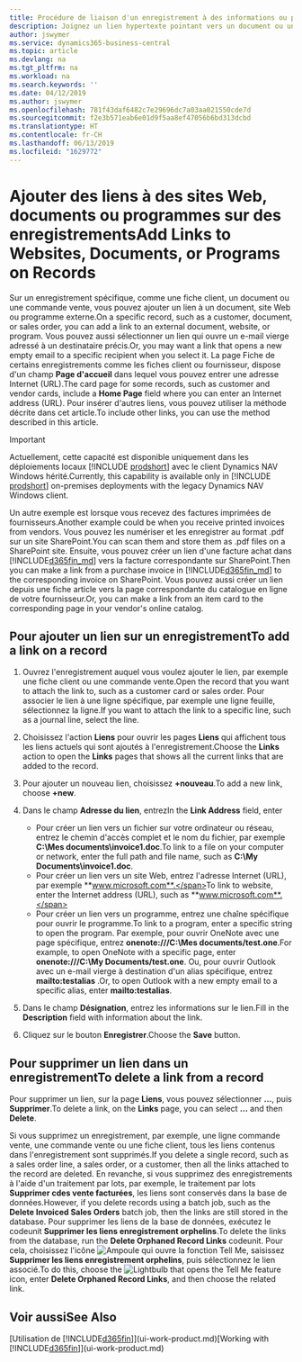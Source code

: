 ```yaml
---
title: Procédure de liaison d'un enregistrement à des informations ou programmes externes | Microsoft Docs
description: Joignez un lien hypertexte pointant vers un document ou un site Web à un enregistrement spécifique, tel qu'une fiche client ou un document.
author: jswymer
ms.service: dynamics365-business-central
ms.topic: article
ms.devlang: na
ms.tgt_pltfrm: na
ms.workload: na
ms.search.keywords: ''
ms.date: 04/12/2019
ms.author: jswymer
ms.openlocfilehash: 781f43daf6482c7e29696dc7a03aa021550cde7d
ms.sourcegitcommit: f2e3b571eab6e01d9f5aa8ef47056b6bd313dcbd
ms.translationtype: HT
ms.contentlocale: fr-CH
ms.lasthandoff: 06/13/2019
ms.locfileid: "1629772"
---
```

# <a name="add-links-to-websites-documents-or-programs-on-records"></a><span data-ttu-id="8a1b6-103">Ajouter des liens à des sites Web, documents ou programmes sur des enregistrements</span><span class="sxs-lookup"><span data-stu-id="8a1b6-103">Add Links to Websites, Documents, or Programs on Records</span></span>
<span data-ttu-id="8a1b6-104">Sur un enregistrement spécifique, comme une fiche client, un document ou une commande vente, vous pouvez ajouter un lien à un document, site Web ou programme externe.</span><span class="sxs-lookup"><span data-stu-id="8a1b6-104">On a specific record, such as a customer, document, or sales order, you can add a link to an external document, website, or program.</span></span> <span data-ttu-id="8a1b6-105">Vous pouvez aussi sélectionner un lien qui ouvre un e-mail vierge adressé à un destinataire précis.</span><span class="sxs-lookup"><span data-stu-id="8a1b6-105">Or, you may want a link that opens a new empty email to a specific recipient when you select it.</span></span> <span data-ttu-id="8a1b6-106">La page Fiche de certains enregistrements comme les fiches client ou fournisseur, dispose d'un champ **Page d'accueil** dans lequel vous pouvez entrer une adresse Internet (URL).</span><span class="sxs-lookup"><span data-stu-id="8a1b6-106">The card page for some records, such as customer and vendor cards, include a **Home Page** field where you can enter an Internet address (URL).</span></span> <span data-ttu-id="8a1b6-107">Pour insérer d'autres liens, vous pouvez utiliser la méthode décrite dans cet article.</span><span class="sxs-lookup"><span data-stu-id="8a1b6-107">To include other links, you can use the method described in this article.</span></span>  

> [!IMPORTANT]
> <span data-ttu-id="8a1b6-108">Actuellement, cette capacité est disponible uniquement dans les déploiements locaux [!INCLUDE [prodshort](includes/prodshort.md)] avec le client Dynamics NAV Windows hérité.</span><span class="sxs-lookup"><span data-stu-id="8a1b6-108">Currently, this capability is available only in [!INCLUDE [prodshort](includes/prodshort.md)] on-premises deployments with the legacy Dynamics NAV Windows client.</span></span>  

<span data-ttu-id="8a1b6-109">Un autre exemple est lorsque vous recevez des factures imprimées de fournisseurs.</span><span class="sxs-lookup"><span data-stu-id="8a1b6-109">Another example could be when you receive printed invoices from vendors.</span></span> <span data-ttu-id="8a1b6-110">Vous pouvez les numériser et les enregistrer au format .pdf sur un site SharePoint.</span><span class="sxs-lookup"><span data-stu-id="8a1b6-110">You can scan them and store them as .pdf files on a SharePoint site.</span></span> <span data-ttu-id="8a1b6-111">Ensuite, vous pouvez créer un lien d'une facture achat dans [!INCLUDE[d365fin_md](includes/d365fin_md.md)] vers la facture correspondante sur SharePoint.</span><span class="sxs-lookup"><span data-stu-id="8a1b6-111">Then you can make a link from a purchase invoice in [!INCLUDE[d365fin_md](includes/d365fin_md.md)] to the corresponding invoice on  SharePoint.</span></span> <span data-ttu-id="8a1b6-112">Vous pouvez aussi créer un lien depuis une fiche article vers la page correspondante du catalogue en ligne de votre fournisseur.</span><span class="sxs-lookup"><span data-stu-id="8a1b6-112">Or, you can make a link from an item card to the corresponding page in your vendor's online catalog.</span></span>

## <a name="to-add-a-link-on-a-record"></a><span data-ttu-id="8a1b6-113">Pour ajouter un lien sur un enregistrement</span><span class="sxs-lookup"><span data-stu-id="8a1b6-113">To add a link on a record</span></span>   

1.  <span data-ttu-id="8a1b6-114">Ouvrez l'enregistrement auquel vous voulez ajouter le lien, par exemple une fiche client ou une commande vente.</span><span class="sxs-lookup"><span data-stu-id="8a1b6-114">Open the record that you want to attach the link to, such as a customer card or sales order.</span></span> <span data-ttu-id="8a1b6-115">Pour associer le lien à une ligne spécifique, par exemple une ligne feuille, sélectionnez la ligne.</span><span class="sxs-lookup"><span data-stu-id="8a1b6-115">If you want to attach the link to a specific line, such as a journal line, select the line.</span></span>  

2.  <span data-ttu-id="8a1b6-116">Choisissez l'action **Liens** pour ouvrir les pages **Liens** qui affichent tous les liens actuels qui sont ajoutés à l'enregistrement.</span><span class="sxs-lookup"><span data-stu-id="8a1b6-116">Choose the **Links** action to open the **Links** pages that shows all the current links that are added to the record.</span></span>

3. <span data-ttu-id="8a1b6-117">Pour ajouter un nouveau lien, choisissez **+nouveau**.</span><span class="sxs-lookup"><span data-stu-id="8a1b6-117">To add a new link, choose **+new**.</span></span>

4.  <span data-ttu-id="8a1b6-118">Dans le champ **Adresse du lien**, entrez</span><span class="sxs-lookup"><span data-stu-id="8a1b6-118">In the **Link Address** field, enter</span></span>

    -   <span data-ttu-id="8a1b6-119">Pour créer un lien vers un fichier sur votre ordinateur ou réseau, entrez le chemin d'accès complet et le nom du fichier, par exemple **C:\Mes documents\invoice1.doc**.</span><span class="sxs-lookup"><span data-stu-id="8a1b6-119">To link to a file on your computer or network, enter the full path and file name, such as  **C:\My Documents\invoice1.doc**.</span></span>
    -   <span data-ttu-id="8a1b6-120">Pour créer un lien vers un site Web, entrez l'adresse Internet (URL), par exemple **www.microsoft.com**.</span><span class="sxs-lookup"><span data-stu-id="8a1b6-120">To link to website, enter the Internet address (URL), such as **www.microsoft.com**.</span></span>
    -   <span data-ttu-id="8a1b6-121">Pour créer un lien vers un programme, entrez une chaîne spécifique pour ouvrir le programme.</span><span class="sxs-lookup"><span data-stu-id="8a1b6-121">To link to a program, enter a specific string to open the program.</span></span> <span data-ttu-id="8a1b6-122">Par exemple, pour ouvrir OneNote avec une page spécifique, entrez **onenote:///C:\Mes documents/test.one**.</span><span class="sxs-lookup"><span data-stu-id="8a1b6-122">For example, to open OneNote with a specific page, enter **onenote:///C:\My Documents/test.one**.</span></span> <span data-ttu-id="8a1b6-123">Ou, pour ouvrir Outlook avec un e-mail vierge à destination d'un alias spécifique, entrez **mailto:testalias** .</span><span class="sxs-lookup"><span data-stu-id="8a1b6-123">Or, to open Outlook with a new empty email to a specific alias, enter **mailto:testalias**.</span></span>  

5.  <span data-ttu-id="8a1b6-124">Dans le champ **Désignation**, entrez les informations sur le lien.</span><span class="sxs-lookup"><span data-stu-id="8a1b6-124">Fill in the **Description** field with information about the link.</span></span>  

6.  <span data-ttu-id="8a1b6-125">Cliquez sur le bouton **Enregistrer**.</span><span class="sxs-lookup"><span data-stu-id="8a1b6-125">Choose the **Save** button.</span></span>  

## <a name="to-delete-a-link-from-a-record"></a><span data-ttu-id="8a1b6-126">Pour supprimer un lien dans un enregistrement</span><span class="sxs-lookup"><span data-stu-id="8a1b6-126">To delete a link from a record</span></span>  

<span data-ttu-id="8a1b6-127">Pour supprimer un lien, sur la page **Liens**, vous pouvez sélectionner **…**, puis **Supprimer**.</span><span class="sxs-lookup"><span data-stu-id="8a1b6-127">To delete a link, on the **Links** page, you can select **...** and then **Delete**.</span></span>

<span data-ttu-id="8a1b6-128">Si vous supprimez un enregistrement, par exemple, une ligne commande vente, une commande vente ou une fiche client, tous les liens contenus dans l'enregistrement sont supprimés.</span><span class="sxs-lookup"><span data-stu-id="8a1b6-128">If you delete a single record, such as a sales order line, a sales order, or a customer, then all the links attached to the record are deleted.</span></span> <span data-ttu-id="8a1b6-129">En revanche, si vous supprimez des enregistrements à l'aide d'un traitement par lots, par exemple, le traitement par lots **Supprimer cdes vente facturées**, les liens sont conservés dans la base de données.</span><span class="sxs-lookup"><span data-stu-id="8a1b6-129">However, if you delete records using a batch job, such as the **Delete Invoiced Sales Orders** batch job, then the links are still stored in the database.</span></span> <span data-ttu-id="8a1b6-130">Pour supprimer les liens de la base de données, exécutez le codeunit **Supprimer les liens enregistrement orphelins**.</span><span class="sxs-lookup"><span data-stu-id="8a1b6-130">To delete the links from the database, run the **Delete Orphaned Record Links** codeunit.</span></span> <span data-ttu-id="8a1b6-131">Pour cela, choisissez l'icône ![Ampoule qui ouvre la fonction Tell Me](media/ui-search/search_small.png "Dites-moi ce que vous voulez faire"), saisissez **Supprimer les liens enregistrement orphelins**, puis sélectionnez le lien associé.</span><span class="sxs-lookup"><span data-stu-id="8a1b6-131">To do this, choose the ![Lightbulb that opens the Tell Me feature](media/ui-search/search_small.png "Tell me what you want to do") icon, enter **Delete Orphaned Record Links**, and then choose the related link.</span></span>   

<!-- ### To run delete orphaned record links  

1.  Choose the ![Lightbulb that opens the Tell Me feature](media/ui-search/search_small.png "Tell me what you want to do") icon, enter **Data Deletion**, and then choose the related link.  

2.  On the **Data Deletion** page, choose **Tasks**, and then choose **Delete Orphaned Record Links**.  -->

## <a name="see-also"></a><span data-ttu-id="8a1b6-132">Voir aussi</span><span class="sxs-lookup"><span data-stu-id="8a1b6-132">See Also</span></span>  
<span data-ttu-id="8a1b6-133">[Utilisation de [!INCLUDE[d365fin](includes/d365fin_md.md)]](ui-work-product.md)</span><span class="sxs-lookup"><span data-stu-id="8a1b6-133">[Working with [!INCLUDE[d365fin](includes/d365fin_md.md)]](ui-work-product.md)</span></span>  
